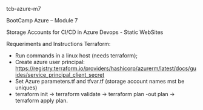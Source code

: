 tcb-azure-m7

BootCamp Azure – Module 7

Storage Accounts for CI/CD in Azure Devops - Static WebSites

Requeriments and Instructions Terraform:

- Run commands in a linux host (needs terraform);
- Create azure user principal: https://registry.terraform.io/providers/hashicorp/azurerm/latest/docs/guides/service_principal_client_secret
- Set Azure parameters.tf and tfvar.tf (storage account names mst be uniques)
- terraform init -> terraform validate -> terraform plan -out plan -> terraform apply plan.